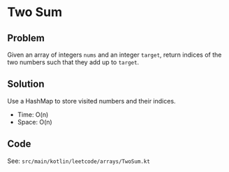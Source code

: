 # Two Sum

## Problem
Given an array of integers `nums` and an integer `target`, return indices of the two numbers such that they add up to `target`.

## Solution
Use a HashMap to store visited numbers and their indices.

- Time: O(n)
- Space: O(n)

## Code
See: `src/main/kotlin/leetcode/arrays/TwoSum.kt`
